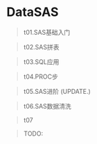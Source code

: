 # DataSAS

> t01.SAS基础入门

> t02.SAS拼表

> t03.SQL应用

> t04.PROC步

> t05.SAS进阶 (UPDATE.)

> t06.SAS数据清洗

> t07

> TODO:

